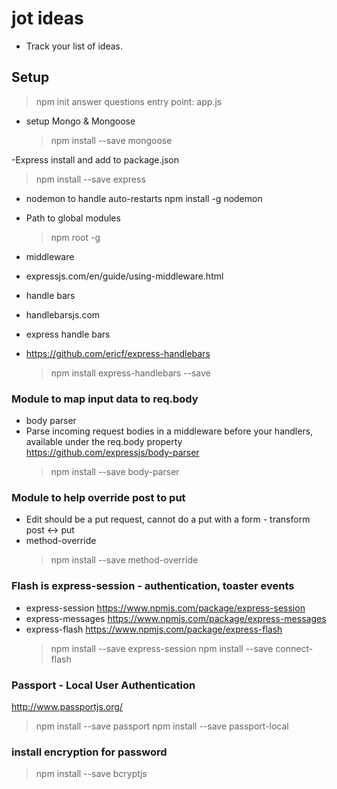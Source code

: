 # jot ideas

- Track your list of ideas.

## Setup

> npm init
> answer questions
> entry point: app.js

- setup Mongo & Mongoose
  > npm install --save mongoose

-Express install and add to package.json

> npm install --save express

- nodemon to handle auto-restarts
  npm install -g nodemon

- Path to global modules

  > npm root -g

- middleware
- expressjs.com/en/guide/using-middleware.html

- handle bars
- handlebarsjs.com
- express handle bars
- https://github.com/ericf/express-handlebars
  > npm install express-handlebars --save

### Module to map input data to req.body

- body parser
- Parse incoming request bodies in a middleware before your handlers, available under the req.body property
  https://github.com/expressjs/body-parser
  > npm install --save body-parser

### Module to help override post to put

- Edit should be a put request, cannot do a put with a form - transform post <-> put
- method-override
  > npm install --save method-override

### Flash is express-session - authentication, toaster events

- express-session
  https://www.npmjs.com/package/express-session
- express-messages
  https://www.npmjs.com/package/express-messages
- express-flash
  https://www.npmjs.com/package/express-flash
  > npm install --save express-session
  > npm install --save connect-flash

### Passport - Local User Authentication

http://www.passportjs.org/

> npm install --save passport
> npm install --save passport-local

### install encryption for password

> npm install --save bcryptjs
